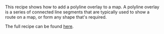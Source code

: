 This recipe shows how to add a polyline overlay to a map. A polyline overlay is a series of connected line segments that are typically used to show a route on a map, or form any shape that's required.

The full recipe can be found [here](http://developer.xamarin.com/recipes/cross-platform/xamarin-forms/maps/map-overlay/polyline/).
